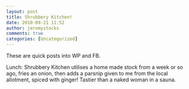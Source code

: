 ```yaml
---
layout: post
title: Shrubbery Kitchen!
date: 2010-09-21 11:52
author: jeremystocks
comments: true
categories: [Uncategorized]
---
```

These are quick posts into WP and FB.

Lunch: Shrubbery Kitchen utilises a home made stock from a week or so ago, fries an onion, then adds a parsnip given to me from the local allotment, spiced with ginger! Tastier than a naked woman in a sauna.
